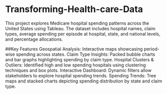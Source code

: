 # Transforming-Health-care-Data
This project explores Medicare hospital spending patterns across the United States using Tableau. The dataset includes hospital names, claim types, average spending per episode at hospital, state, and national levels, and percentage allocations.

##Key Features
Geospatial Analysis: Interactive maps showcasing period-wise spending across states.
Claim Type Insights: Packed bubble charts and bar graphs highlighting spending by claim type.
Hospital Clusters & Outliers: Identified high and low spending hospitals using clustering techniques and box plots.
Interactive Dashboard: Dynamic filters allow stakeholders to explore hospital spending trends.
Spending Trends: Tree maps and stacked charts depicting spending distribution by state and claim type.
